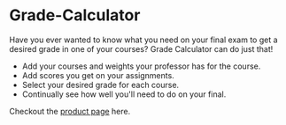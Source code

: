 # Grade-Calculator
Have you ever wanted to know what you need on your final exam to get a desired grade in one of your courses? Grade Calculator can do just that!

- Add your courses and weights your professor has for the course.
- Add scores you get on your assignments.
- Select your desired grade for each course.
- Continually see how well you'll need to do on your final.

Checkout the [product page](https://austindev16.github.io/Grade-Calculator/) here.
